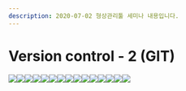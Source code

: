 ```yaml
---
description: 2020-07-02 형상관리툴 세미나 내용입니다.
---
```


# Version control - 2 \(GIT\)



![](https://k.kakaocdn.net/dn/bVZmit/btqFkJepyKx/kMiaMiEHufKAfowqsj3zu0/img.jpg)![](https://k.kakaocdn.net/dn/8wy6J/btqFkTOALjn/yvKqlmWbpQej4fRN30YbbK/img.jpg)![](https://k.kakaocdn.net/dn/p03Ul/btqFkmp7Gws/tOiyarcQvMFeTgKxkBFU2k/img.jpg)![](https://k.kakaocdn.net/dn/bwHyvT/btqFk7Z7kGk/gJf0VwbEXcZMVJA7Zhc3EK/img.jpg)![](https://k.kakaocdn.net/dn/raSeu/btqFljF3hrE/o2PV7d8L6zBXSPr4xWF05k/img.jpg)![](https://k.kakaocdn.net/dn/cKPEZg/btqFmve9vSK/LBPNaKN8eB90HO8mGxv4Y1/img.jpg)![](https://k.kakaocdn.net/dn/JPFas/btqFkTVmiEZ/eiKrTbrlIAZkiBRNKUlG6k/img.jpg)![](https://k.kakaocdn.net/dn/u3rCl/btqFjFKiTL7/Af1WCYt47vftgEpXtOC8l0/img.jpg)![](https://k.kakaocdn.net/dn/q4Pqq/btqFnhucljU/xIt9Z8giCmQIsVOREQuHE1/img.jpg)![](https://k.kakaocdn.net/dn/4kZRS/btqFnjet5Fz/EjNdmuKE1rdbUnyq7enlh0/img.jpg)![](https://k.kakaocdn.net/dn/bhBO4D/btqFkIT6bsd/p2kQbTAa84veeg2jPsMyc0/img.jpg)![](https://k.kakaocdn.net/dn/cswbrJ/btqFjdHuD6n/bQjeYBeZChyQWQuVKSSKWK/img.jpg)![](https://k.kakaocdn.net/dn/k4pEz/btqFknih00L/vrRHPea6XAZymhN7tXkeOk/img.jpg)![](https://k.kakaocdn.net/dn/bpj8ch/btqFkJSYfz2/4XBt26CEWDkcMbxYO39aC1/img.jpg)![](https://k.kakaocdn.net/dn/kzafx/btqFkJSYfyr/T4tKM0j1pwHWo7ZFIHdG10/img.jpg)

